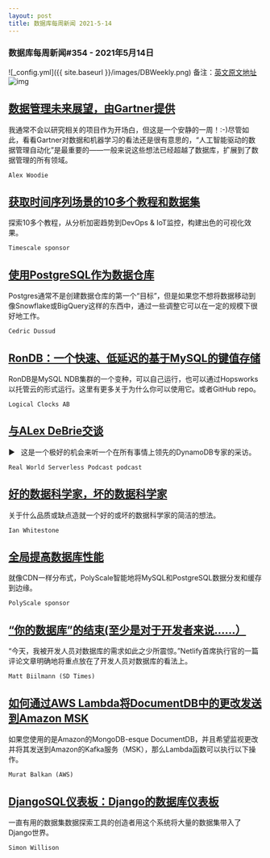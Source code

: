 ```yaml
---
layout: post
title: 数据库每周新闻 2021-5-14
---
```

### 数据库每周新闻#354 - 2021年5月14日
![_config.yml]({{ site.baseurl }}/images/DBWeekly.png)
备注：[英文原文地址](https://dbweekly.com/issues/354)
![img](https://res.cloudinary.com/cpress/image/upload/w_1280,e_sharpen:60/nznw13kvb3ms4txmgldy.jpg)


## [数据管理未来展望，由Gartner提供](https://dbweekly.com/link/108029/web)
我通常不会以研究相关的项目作为开场白，但这是一个安静的一周！:-)尽管如此，看看Gartner对数据和机器学习的看法还是很有意思的，“人工智能驱动的数据管理自动化”是最重要的——一般来说这些想法已经超越了数据库，扩展到了数据管理的所有领域。

`Alex Woodie`


## [获取时间序列场景的10多个教程和数据集](https://dbweekly.com/link/108030/web)
探索10多个教程，从分析加密趋势到DevOps & IoT监控，构建出色的可视化效果。

`Timescale sponsor`


## [使用PostgreSQL作为数据仓库](https://dbweekly.com/link/108031/web)
Postgres通常不是创建数据仓库的第一个“目标”，但是如果您不想将数据移动到像Snowflake或BigQuery这样的东西中，通过一些调整它可以在一定的规模下很好地工作。

`Cedric Dussud`


## [RonDB：一个快速、低延迟的基于MySQL的键值存储](https://dbweekly.com/link/108068/web)
RonDB是MySQL NDB集群的一个变种，可以自己运行，也可以通过Hopsworks以托管云的形式运行。这里有更多关于为什么你可以使用它。或者GitHub repo。

`Logical Clocks AB`


## [与ALex DeBrie交谈](https://dbweekly.com/link/108038/web)
▶    这是一个极好的机会来听一个在所有事情上领先的DynamoDB专家的采访。

`Real World Serverless Podcast podcast`


## [好的数据科学家，坏的数据科学家](https://dbweekly.com/link/108039/web)
关于什么品质或缺点造就一个好的或坏的数据科学家的简洁的想法。

`Ian Whitestone`


## [全局提高数据库性能](https://dbweekly.com/link/108040/web)
就像CDN一样分布式，PolyScale智能地将MySQL和PostgreSQL数据分发和缓存到边缘。

`PolyScale sponsor`


## [“你的数据库”的结束(至少是对于开发者来说……）](https://dbweekly.com/link/108041/web)
“今天，我被开发人员对数据库的需求如此之少所震惊。”Netlify首席执行官的一篇评论文章明确地将重点放在了开发人员对数据库的看法上。

`Matt Biilmann (SD Times)`


## [如何通过AWS Lambda将DocumentDB中的更改发送到Amazon MSK](https://dbweekly.com/link/108042/web)
如果您使用的是Amazon的MongoDB-esque DocumentDB，并且希望监视更改并将其发送到Amazon的Kafka服务（MSK），那么Lambda函数可以执行以下操作。

`Murat Balkan (AWS)`


## [DjangoSQL仪表板：Django的数据库仪表板](https://dbweekly.com/link/108043/web)
一直有用的数据集数据探索工具的创造者用这个系统将大量的数据集带入了Django世界。

`Simon Willison`

